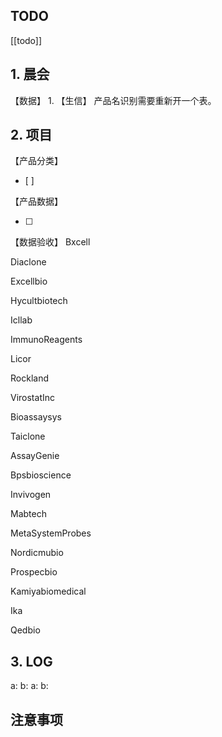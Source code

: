 ## TODO
[[todo]]


## 1. 晨会
【数据】
1. 
【生信】
产品名识别需要重新开一个表。

## 2. 项目
【产品分类】
- [ ] 

【产品数据】

- [ ] 
【数据验收】
Bxcell

Diaclone

Excellbio

Hycultbiotech

Icllab

ImmunoReagents

Licor

Rockland

VirostatInc

Bioassaysys

Taiclone

AssayGenie

Bpsbioscience

Invivogen

Mabtech

MetaSystemProbes

Nordicmubio

Prospecbio

Kamiyabiomedical

Ika

Qedbio 


## 3. LOG
a:
b:
a:
b:



## 注意事项









